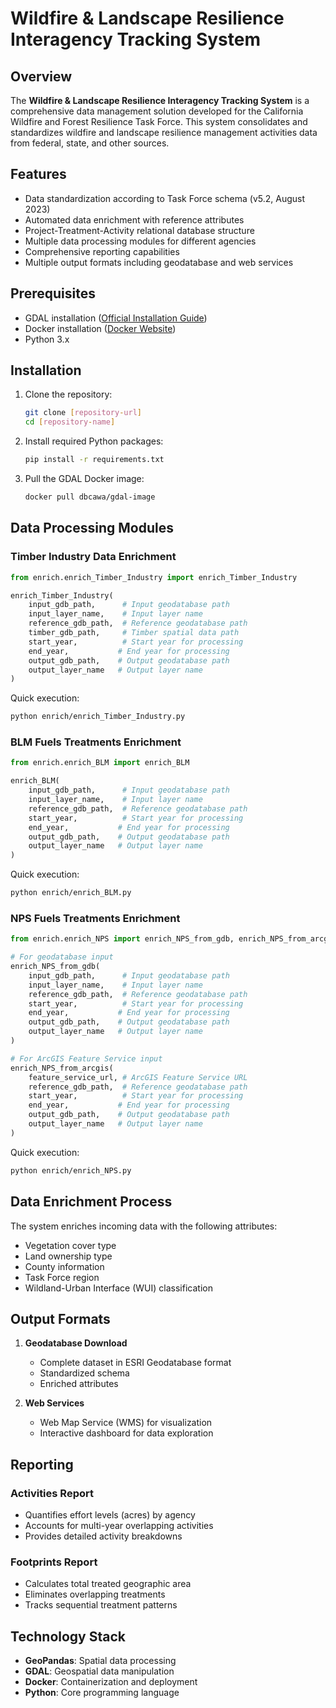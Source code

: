 # Wildfire & Landscape Resilience Interagency Tracking System

## Overview

The **Wildfire & Landscape Resilience Interagency Tracking System** is a comprehensive data management solution developed for the California Wildfire and Forest Resilience Task Force. This system consolidates and standardizes wildfire and landscape resilience management activities data from federal, state, and other sources.

## Features

- Data standardization according to Task Force schema (v5.2, August 2023)
- Automated data enrichment with reference attributes
- Project-Treatment-Activity relational database structure
- Multiple data processing modules for different agencies
- Comprehensive reporting capabilities
- Multiple output formats including geodatabase and web services

## Prerequisites

- GDAL installation ([Official Installation Guide](https://gdal.org/download.html))
- Docker installation ([Docker Website](https://www.docker.com/))
- Python 3.x

## Installation

1. Clone the repository:
   ```bash
   git clone [repository-url]
   cd [repository-name]
   ```

2. Install required Python packages:
   ```bash
   pip install -r requirements.txt
   ```

3. Pull the GDAL Docker image:
   ```bash
   docker pull dbcawa/gdal-image
   ```

## Data Processing Modules

### Timber Industry Data Enrichment

```python
from enrich.enrich_Timber_Industry import enrich_Timber_Industry

enrich_Timber_Industry(
    input_gdb_path,      # Input geodatabase path
    input_layer_name,    # Input layer name
    reference_gdb_path,  # Reference geodatabase path
    timber_gdb_path,     # Timber spatial data path
    start_year,          # Start year for processing
    end_year,           # End year for processing
    output_gdb_path,    # Output geodatabase path
    output_layer_name   # Output layer name
)
```

Quick execution:
```bash
python enrich/enrich_Timber_Industry.py
```

### BLM Fuels Treatments Enrichment

```python
from enrich.enrich_BLM import enrich_BLM

enrich_BLM(
    input_gdb_path,      # Input geodatabase path
    input_layer_name,    # Input layer name
    reference_gdb_path,  # Reference geodatabase path
    start_year,          # Start year for processing
    end_year,           # End year for processing
    output_gdb_path,    # Output geodatabase path
    output_layer_name   # Output layer name
)
```

Quick execution:
```bash
python enrich/enrich_BLM.py
```

### NPS Fuels Treatments Enrichment

```python
from enrich.enrich_NPS import enrich_NPS_from_gdb, enrich_NPS_from_arcgis

# For geodatabase input
enrich_NPS_from_gdb(
    input_gdb_path,      # Input geodatabase path
    input_layer_name,    # Input layer name
    reference_gdb_path,  # Reference geodatabase path
    start_year,          # Start year for processing
    end_year,           # End year for processing
    output_gdb_path,    # Output geodatabase path
    output_layer_name   # Output layer name
)

# For ArcGIS Feature Service input
enrich_NPS_from_arcgis(
    feature_service_url, # ArcGIS Feature Service URL
    reference_gdb_path,  # Reference geodatabase path
    start_year,          # Start year for processing
    end_year,           # End year for processing
    output_gdb_path,    # Output geodatabase path
    output_layer_name   # Output layer name
)
```

Quick execution:
```bash
python enrich/enrich_NPS.py
```

## Data Enrichment Process

The system enriches incoming data with the following attributes:
- Vegetation cover type
- Land ownership type
- County information
- Task Force region
- Wildland-Urban Interface (WUI) classification

## Output Formats

1. **Geodatabase Download**
   - Complete dataset in ESRI Geodatabase format
   - Standardized schema
   - Enriched attributes

2. **Web Services**
   - Web Map Service (WMS) for visualization
   - Interactive dashboard for data exploration

## Reporting

### Activities Report
- Quantifies effort levels (acres) by agency
- Accounts for multi-year overlapping activities
- Provides detailed activity breakdowns

### Footprints Report
- Calculates total treated geographic area
- Eliminates overlapping treatments
- Tracks sequential treatment patterns

## Technology Stack

- **GeoPandas**: Spatial data processing
- **GDAL**: Geospatial data manipulation
- **Docker**: Containerization and deployment
- **Python**: Core programming language
